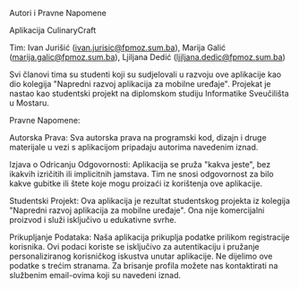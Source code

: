 Autori i Pravne Napomene

Aplikacija CulinaryCraft

Tim: Ivan Jurišić (ivan.jurisic@fpmoz.sum.ba), Marija Galić (marija.galic@fpmoz.sum.ba), Ljiljana Dedić (ljiljana.dedic@fpmoz.sum.ba)

Svi članovi tima su studenti koji su sudjelovali u razvoju ove aplikacije kao dio kolegija "Napredni razvoj aplikacija za mobilne uređaje". Projekat je nastao kao studentski projekt na diplomskom studiju Informatike Sveučilišta u Mostaru.

Pravne Napomene:

Autorska Prava: Sva autorska prava na programski kod, dizajn i druge materijale u vezi s aplikacijom pripadaju autorima navedenim iznad.

Izjava o Odricanju Odgovornosti: Aplikacija se pruža "kakva jeste", bez ikakvih izričitih ili implicitnih jamstava. Tim ne snosi odgovornost za bilo kakve gubitke ili štete koje mogu proizaći iz korištenja ove aplikacije.

Studentski Projekt: Ova aplikacija je rezultat studentskog projekta iz kolegija "Napredni razvoj aplikacija za mobilne uređaje". Ona nije komercijalni proizvod i služi isključivo u edukativne svrhe.

Prikupljanje Podataka: Naša aplikacija prikuplja podatke prilikom registracije korisnika. Ovi podaci koriste se isključivo za autentikaciju i pružanje personaliziranog korisničkog iskustva unutar aplikacije. Ne dijelimo ove podatke s trećim stranama. Za brisanje profila možete nas kontaktirati na službenim email-ovima koji su navedeni iznad.
